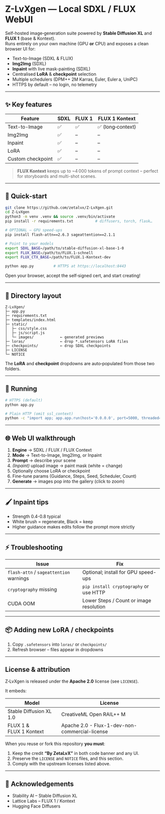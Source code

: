 # Z-LvXgen — Local SDXL / FLUX WebUI

Self-hosted image‑generation suite powered by **Stable Diffusion XL** and **FLUX 1** (base & Kontext).  
Runs entirely on your own machine (GPU **or** CPU) and exposes a clean browser UI for:

* Text-to-Image (SDXL & FLUX)
* **Img2Img** (SDXL)
* **Inpaint** with live mask-painting (SDXL)
* Centralised **LoRA** & **checkpoint** selection
* Multiple schedulers (DPM++ 2M Karras, Euler, Euler a, UniPC)
* HTTPS by default – no login, no telemetry

---

## ✨ Key features

| Feature | SDXL | FLUX 1 | FLUX 1 Kontext |
|---------|------|--------|----------------|
| Text-to-Image | ✅ | ✅ | ✅ (long‑context) |
| Img2Img | ✅ | – | – |
| Inpaint | ✅ | – | – |
| LoRA | ✅ | – | – |
| Custom checkpoint | ✅ | – | – |

> **FLUX Kontext** keeps up to ~4 000 tokens of prompt context – perfect for storyboards and multi-shot scenes.

---

## 🚀 Quick‑start

```bash
git clone https://github.com/zetalvx/Z-LvXgen.git
cd Z-LvXgen
python3 -m venv .venv && source .venv/bin/activate
pip install -r requirements.txt          # diffusers, torch, flask…

# OPTIONAL – GPU speed‑ups
pip install flash-attn==2.6.3 sageattention==2.1.1

# Point to your models
export SDXL_BASE=/path/to/stable-diffusion-xl-base-1-0
export FLUX_BASE=/path/to/FLUX.1-schnell
export FLUX_CTX_BASE=/path/to/FLUX.1-Kontext-dev

python app.py         # HTTPS at https://localhost:8443
```

Open your browser, accept the self‑signed cert, and start creating!

---

## 📂 Directory layout

```
Z-LvXgen/
├─ app.py
├─ requirements.txt
├─ templates/index.html
├─ static/
│  ├─ css/style.css
│  ├─ js/script.js
│  └─ images/            ← generated previews
├─ loras/                ← drop *.safetensors LoRA files
├─ checkpoints/          ← drop SDXL checkpoints
├─ LICENSE
└─ NOTICE
```

The **LoRA** and **checkpoint** dropdowns are auto‑populated from those two folders.

---

## 🏃‍ Running

```bash
# HTTPS (default)
python app.py

# Plain HTTP (omit ssl_context)
python -c "import app; app.app.run(host='0.0.0.0', port=5000, threaded=True)"
```

---

## 🌐 Web UI walkthrough

1. **Engine** → SDXL / FLUX / FLUX Context  
2. **Mode** → Text-to-Image, Img2Img, or Inpaint  
3. **Prompt** → describe your scene  
4. *(Inpaint)* upload image → paint mask (white = change)  
5. Optionally choose LoRA or checkpoint  
6. Fine-tune params (Guidance, Steps, Seed, Scheduler, Count)  
7. **Generate** → images pop into the gallery (click to zoom)

---

## 🖌️ Inpaint tips

* Strength 0.4-0.8 typical  
* White brush = regenerate, Black = keep  
* Higher guidance makes edits follow the prompt more strictly  

---

## ⚡ Troubleshooting

| Issue | Fix |
|-------|-----|
| `flash-attn` / `sageattention` warnings | Optional; install for GPU speed-ups |
| `cryptography` missing | `pip install cryptography` or use HTTP |
| CUDA OOM | Lower Steps / Count or image resolution |

---

## 📦 Adding new LoRA / checkpoints

1. Copy `.safetensors` into `loras/` or `checkpoints/`  
2. Refresh browser – files appear in dropdowns

---

## License & attribution

Z‑LvXgen is released under the **Apache 2.0** license (see `LICENSE`).

It embeds:

| Model | License |
|-------|---------|
| Stable Diffusion XL 1.0 | CreativeML Open RAIL++ M |
| FLUX 1 & FLUX 1 Kontext | Apache 2.0 - Flux-1-dev-non-commercial-license

When you reuse or fork this repository **you must**:

1. Keep the credit **“By ZetaLvX”** in both code banner and any UI.  
2. Preserve the `LICENSE` and `NOTICE` files, and this section.  
3. Comply with the upstream licenses listed above.

---

## 🙏 Acknowledgements

* Stability AI – Stable Diffusion XL  
* Lattice Labs – FLUX 1 / Kontext
* Hugging Face Diffusers  
